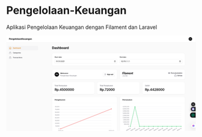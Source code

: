 
# Pengelolaan-Keuangan
Aplikasi Pengelolaan Keuangan dengan Filament dan Laravel

![Dashboard](public/images/dashboard.png)
